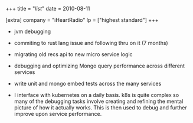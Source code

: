 +++
title = "_list_"
date = 2010-08-11

[extra]
company = "iHeartRadio"
lp = ["highest standard"]
+++

- jvm debugging

- commiting to rust lang issue and following thru on it (7 months)

- migrating old recs api to new micro service logic

 - debugging and optimizing Mongo query performance across different services
 - write unit and mongo embed tests across the many services
 - I interface with kubernetes on a daily basis. k8s is quite complex so many of the debugging tasks involve creating and refining the mental picture of how it actually works. This is then used to debug and further improve upon service performance.


